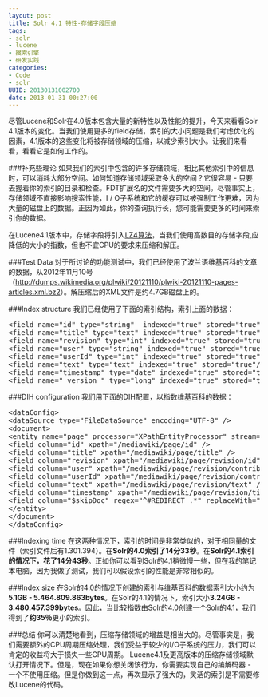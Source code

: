 ```yaml
--- 
layout: post
title: Solr 4.1 特性-存储字段压缩
tags: 
- solr
- lucene
- 搜索引擎
- 研发实践
categories:
- Code
- solr
UUID: 20130131002700
date: 2013-01-31 00:27:00
---
```


尽管Lucene和Solr在4.0版本包含大量的新特性以及性能的提升，今天来看看Solr 4.1版本的变化。当我们使用更多的field存储，索引的大小问题是我们考虑优化的因素，4.1版本的这些变化将被存储领域的压缩，以减少索引大小。让我们来看看，看看它是如何工作的。

###补充些理论
如果我们的索引中包含的许多存储领域，相比其他索引中的信息时，可以消耗大部分空间。如何知道存储领域采取多大的空间？它很容易 - 只要去握着你的索引的目录和检查。FDT扩展名的文件需要多大的空间。尽管事实上，存储领域不直接影响搜索性能，I / O子系统和它的缓存可以被强制工作更难，因为大量的磁盘上的数据。正因为如此，你的查询执行长，您可能需要更多的时间来索引你的数据。

在Lucene4.1版本中，存储字段将引入<a href="http://code.google.com/p/lz4/" alt="LZ4算法" target="_bank">LZ4算法</a>，当我们使用高数目的存储字段,应降低的大小的指数，但也不宜CPU的要求来压缩和解压。

###Test Data
对于所讨论的功能测试中，我们已经使用了波兰语维基百科的文章的数据，从2012年11月10号（<a href="http://dumps.wikimedia.org/plwiki/20121110/plwiki-20121110-pages-articles.xml.bz2" alt="维基百科数据" target="_bank">http://dumps.wikimedia.org/plwiki/20121110/plwiki-20121110-pages-articles.xml.bz2</a>）。解压缩后的XML文件是约4.7GB磁盘上的。

###Index structure
我们已经使用了下面的索引结构，索引上面的数据：
<pre id="xml">
&lt;field name="id" type="string"  indexed="true" stored="true" required="true"/&gt;
&lt;field name="title" type="text" indexed="true" stored="true"/&gt;
&lt;field name="revision" type="int" indexed="true" stored="true"/&gt;
&lt;field name="user" type="string" indexed="true" stored="true"/&gt;
&lt;field name="userId" type="int" indexed="true" stored="true"/&gt;
&lt;field name="text" type="text" indexed="true" stored="true"/&gt;
&lt;field name="timestamp" type="date" indexed="true" stored="true"/&gt;
&lt;field name="_version_" type="long" indexed="true" stored="true"/&gt;
</pre>

###DIH configuration
我们用下面的DIH配置，以指数维基百科的数据：
<pre id="xml">
&lt;dataConfig&gt;
&lt;dataSource type="FileDataSource" encoding="UTF-8" /&gt;
&lt;document&gt;
&lt;entity name="page" processor="XPathEntityProcessor" stream="true" forEach="/mediawiki/page/" url="/home/data/wikipedia/plwiki-20121110-pages-articles.xml" transformer="RegexTransformer,DateFormatTransformer"&gt;
&lt;field column="id" xpath="/mediawiki/page/id" /&gt;
&lt;field column="title" xpath="/mediawiki/page/title" /&gt;
&lt;field column="revision" xpath="/mediawiki/page/revision/id" /&gt;
&lt;field column="user" xpath="/mediawiki/page/revision/contributor/username" /&gt;
&lt;field column="userId" xpath="/mediawiki/page/revision/contributor/id" /&gt;
&lt;field column="text" xpath="/mediawiki/page/revision/text" /&gt;
&lt;field column="timestamp" xpath="/mediawiki/page/revision/timestamp" dateTimeFormat="yyyy-MM-dd'T'hh:mm:ss'Z'" /&gt;
&lt;field column="$skipDoc" regex="^#REDIRECT .*" replaceWith="true" sourceColName="text"/&gt;
&lt;/entity&gt;
&lt;/document&gt;
&lt;/dataConfig&gt;
</pre>

###Indexing time
在这两种情况下，索引的时间是非常类似的，对于相同量的文件（索引文件后有1.301.394）。在<strong>Solr的4.0索引了14分33秒</strong>。在<strong>Solr的4.1索引的情况下，花了14分43秒</strong>。正如你可以看到Solr的4.1稍微慢一些，但在我的笔记本电脑，因为我做了测试，我们可以假设索引的性能是非常相似的。

###Index size
在Solr的4.0的情况下创建的索引与维基百科的数据索引大小约为<strong>5.1GB - 5.464.809.863bytes</strong>。在Solr的4.1的情况下，索引大小<strong>3.24GB - 3.480.457.399bytes</strong>。因此，当比较指数由Solr的4.0创建一个Solr的4.1，我们得到了<strong>约35％</strong>更小的索引。

###总结
你可以清楚地看到，压缩存储领域的增益是相当大的。尽管事实是，我们需要额外的CPU周期压缩处理，我们受益于较少的I/O子系统的压力，我们可以肯定的收益将大于损失一些CPU周期。
Lucene4.1及更高版本的压缩存储领域默认打开情况下。但是，现在如果你想关闭该行为，你需要实现自己的编解码器 - 一个不使用压缩。但是你做到这一点，再次显示了强大的，灵活的索引是不需要修改Lucene的代码。

